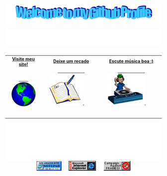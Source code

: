 <!-- "Hero" Header -->
<div align="center">
  <img src="https://github.com/caiomdrs/caiomdrs/blob/main/images/welcome.png" style="max-width: 100%;" alt="Welcome to my Github Profile" />
  <br />
  <br />
  <img height="50" alt="" src="https://raw.githubusercontent.com/caiomdrs/caiomdrs/main/images/personal_note.svg" />
  <br />
  <br />

</div>

<!-- Social -->
<table width="100%">
<tr>
<td align="center">
<a href="https://www.google.com/">
<strong>Visite meu site! </strong>
<br />
<br />

<!-- Centering something has never been easy, has it? -->
<span>&nbsp;&nbsp;&nbsp;&nbsp;&nbsp;&nbsp;&nbsp;&nbsp;</span>
<img alt="Globe" height="80" src="https://github.com/caiomdrs/caiomdrs/blob/main/images/globe.gif?raw=true">
</a>
<span>&nbsp;&nbsp;&nbsp;&nbsp;&nbsp;&nbsp;&nbsp;&nbsp;</span>
<span>&nbsp;&nbsp;&nbsp;&nbsp;&nbsp;&nbsp;&nbsp;&nbsp;</span>
</td>
<td align="center">
<a href="https://github.com/caiomdrs/caiomdrs/issues/new?template=Guestbook_entry.md">
<strong>Deixe um recado</strong>
<br />

<span>&nbsp;&nbsp;&nbsp;&nbsp;&nbsp;&nbsp;&nbsp;</span> 
<span>&nbsp;&nbsp;&nbsp;&nbsp;&nbsp;&nbsp;&nbsp;</span> 
<span>&nbsp;&nbsp;&nbsp;&nbsp;&nbsp;&nbsp;&nbsp;</span> 
<img height="100" alt="Book" src="https://raw.githubusercontent.com/caiomdrs/caiomdrs/main/images/book.gif"> 
</a>
<span>&nbsp;&nbsp;&nbsp;&nbsp;&nbsp;&nbsp;&nbsp;&nbsp;</span>
<span>&nbsp;&nbsp;&nbsp;&nbsp;&nbsp;&nbsp;&nbsp;&nbsp;</span>
<span>&nbsp;&nbsp;&nbsp;&nbsp;&nbsp;&nbsp;&nbsp;&nbsp;</span>
<span>&nbsp;&nbsp;&nbsp;&nbsp;&nbsp;&nbsp;&nbsp;&nbsp;</span>    
</td>

<td align="center">
<a href="">
<strong>Escute música boa ;)</strong>
<br />

<span>&nbsp;&nbsp;&nbsp;&nbsp;&nbsp;&nbsp;&nbsp;</span> 
<span>&nbsp;&nbsp;&nbsp;&nbsp;&nbsp;&nbsp;&nbsp;</span> 
<span>&nbsp;&nbsp;&nbsp;&nbsp;&nbsp;&nbsp;&nbsp;</span> 
<img height="100" alt="Music" src="images/music.gif"> 
</a>
<span>&nbsp;&nbsp;&nbsp;&nbsp;&nbsp;&nbsp;&nbsp;&nbsp;</span>
<span>&nbsp;&nbsp;&nbsp;&nbsp;&nbsp;&nbsp;&nbsp;&nbsp;</span>
<span>&nbsp;&nbsp;&nbsp;&nbsp;&nbsp;&nbsp;&nbsp;&nbsp;</span>
<span>&nbsp;&nbsp;&nbsp;&nbsp;&nbsp;&nbsp;&nbsp;&nbsp;</span>    
</td>
</tr>
</table>

<!-- Footer -->

<div align="center">

<img height="120" alt="Thanks for visiting me" width="100%" src="https://raw.githubusercontent.com/caiomdrs/caiomdrs/main/images/marquee.svg" />
<br />

<img src="https://raw.githubusercontent.com/caiomdrs/caiomdrs/main/images/notepad.gif" alt="Site created with Notepad" height="30" />
<!-- "margin-right: whatever;" -->
<span>&nbsp;&nbsp;&nbsp;&nbsp;</span>  
<img src="https://raw.githubusercontent.com/caiomdrs/caiomdrs/main/images/ie_logo.gif" alt="Microsoft Internet Explorer" />
<span>&nbsp;&nbsp;&nbsp;&nbsp;</span>  
<img src="https://raw.githubusercontent.com/caiomdrs/caiomdrs/main/images/noframes.gif" alt="Microsoft Internet Explorer" />

</div>
